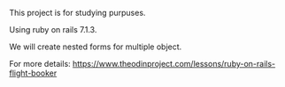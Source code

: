 This project is for studying purpuses.

Using ruby on rails 7.1.3.

We will create nested forms for multiple object.

For more details:
https://www.theodinproject.com/lessons/ruby-on-rails-flight-booker
